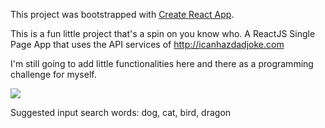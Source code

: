 

This project was bootstrapped with [Create React App](https://github.com/facebook/create-react-app).

This is a fun little project that's a spin on you know who. A ReactJS Single Page App that uses the API services of http://icanhazdadjoke.com

I'm still going to add little functionalities here and there as a programming challenge for myself.

![](doc/20190124095746.png)

Suggested input search words: dog, cat, bird, dragon
